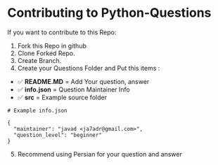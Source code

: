 # Contributing to Python-Questions

If you want to contribute to this Repo:
1. Fork this Repo in github
2. Clone Forked Repo.
3. Create Branch.
4. Create your Questions Folder and Put this items :

- ✅ **README.MD** = Add Your question, answer
- ✅ **info.json** = Question Maintainer Info
- ✅ **src** = Example source folder

``` 
# Example info.json

{
  "maintainer": "javad <ja7adr@gmail.com>",
  "question_level": "beginner"
}
```
5. Recommend using Persian for your question and answer
